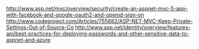 http://www.asp.net/mvc/overview/security/create-an-aspnet-mvc-5-app-with-facebook-and-google-oauth2-and-openid-sign-on
http://www.codeproject.com/Articles/755682/ASP-NET-MVC-Keep-Private-Settings-Out-of-Source-Co
http://www.asp.net/identity/overview/features-api/best-practices-for-deploying-passwords-and-other-sensitive-data-to-aspnet-and-azure
